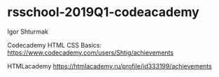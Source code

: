 # rsschool-2019Q1-codeacademy

Igor Shturmak

Codecademy
HTML CSS Basics: https://www.codecademy.com/users/Shtig/achievements

HTMLacademy
https://htmlacademy.ru/profile/id333199/achievements
